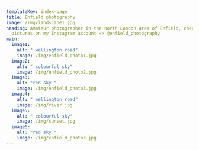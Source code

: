 ```yaml
---
templateKey: index-page
title: Enfield photography
image: /img/landscape1.jpg
heading: Amateur photographer in the north London area of Enfield, check out my
  pictures on my Instagram account => @enfield_photography
main:
  image1:
    alt: " wellington road"
    image: /img/enfield_photo1.jpg
  image2:
    alt: " colourful sky"
    image: /img/enfield_photo2.jpg
  image3:
    alt: "red sky "
    image: /img/enfield_photo3.jpg
  image4:
    alt: " wellington road"
    image: /img/river.jpg
  image5:
    alt: " colourful sky"
    image: /img/sunset.jpg
  image6:
    alt: "red sky "
    image: /img/enfield_photo3.jpg
---
```

